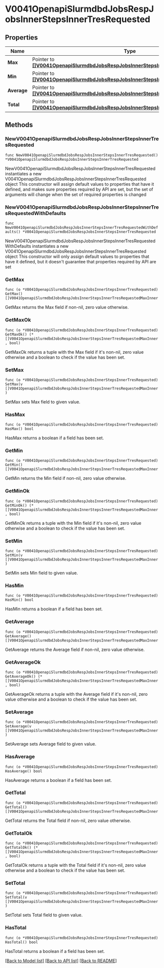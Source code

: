 # V0041OpenapiSlurmdbdJobsRespJobsInnerStepsInnerTresRequested

## Properties

Name | Type | Description | Notes
------------ | ------------- | ------------- | -------------
**Max** | Pointer to [**[]V0041OpenapiSlurmdbdJobsRespJobsInnerStepsInnerTresRequestedMaxInner**](V0041OpenapiSlurmdbdJobsRespJobsInnerStepsInnerTresRequestedMaxInner.md) |  | [optional] 
**Min** | Pointer to [**[]V0041OpenapiSlurmdbdJobsRespJobsInnerStepsInnerTresRequestedMaxInner**](V0041OpenapiSlurmdbdJobsRespJobsInnerStepsInnerTresRequestedMaxInner.md) |  | [optional] 
**Average** | Pointer to [**[]V0041OpenapiSlurmdbdJobsRespJobsInnerStepsInnerTresRequestedMaxInner**](V0041OpenapiSlurmdbdJobsRespJobsInnerStepsInnerTresRequestedMaxInner.md) |  | [optional] 
**Total** | Pointer to [**[]V0041OpenapiSlurmdbdJobsRespJobsInnerStepsInnerTresRequestedMaxInner**](V0041OpenapiSlurmdbdJobsRespJobsInnerStepsInnerTresRequestedMaxInner.md) |  | [optional] 

## Methods

### NewV0041OpenapiSlurmdbdJobsRespJobsInnerStepsInnerTresRequested

`func NewV0041OpenapiSlurmdbdJobsRespJobsInnerStepsInnerTresRequested() *V0041OpenapiSlurmdbdJobsRespJobsInnerStepsInnerTresRequested`

NewV0041OpenapiSlurmdbdJobsRespJobsInnerStepsInnerTresRequested instantiates a new V0041OpenapiSlurmdbdJobsRespJobsInnerStepsInnerTresRequested object
This constructor will assign default values to properties that have it defined,
and makes sure properties required by API are set, but the set of arguments
will change when the set of required properties is changed

### NewV0041OpenapiSlurmdbdJobsRespJobsInnerStepsInnerTresRequestedWithDefaults

`func NewV0041OpenapiSlurmdbdJobsRespJobsInnerStepsInnerTresRequestedWithDefaults() *V0041OpenapiSlurmdbdJobsRespJobsInnerStepsInnerTresRequested`

NewV0041OpenapiSlurmdbdJobsRespJobsInnerStepsInnerTresRequestedWithDefaults instantiates a new V0041OpenapiSlurmdbdJobsRespJobsInnerStepsInnerTresRequested object
This constructor will only assign default values to properties that have it defined,
but it doesn't guarantee that properties required by API are set

### GetMax

`func (o *V0041OpenapiSlurmdbdJobsRespJobsInnerStepsInnerTresRequested) GetMax() []V0041OpenapiSlurmdbdJobsRespJobsInnerStepsInnerTresRequestedMaxInner`

GetMax returns the Max field if non-nil, zero value otherwise.

### GetMaxOk

`func (o *V0041OpenapiSlurmdbdJobsRespJobsInnerStepsInnerTresRequested) GetMaxOk() (*[]V0041OpenapiSlurmdbdJobsRespJobsInnerStepsInnerTresRequestedMaxInner, bool)`

GetMaxOk returns a tuple with the Max field if it's non-nil, zero value otherwise
and a boolean to check if the value has been set.

### SetMax

`func (o *V0041OpenapiSlurmdbdJobsRespJobsInnerStepsInnerTresRequested) SetMax(v []V0041OpenapiSlurmdbdJobsRespJobsInnerStepsInnerTresRequestedMaxInner)`

SetMax sets Max field to given value.

### HasMax

`func (o *V0041OpenapiSlurmdbdJobsRespJobsInnerStepsInnerTresRequested) HasMax() bool`

HasMax returns a boolean if a field has been set.

### GetMin

`func (o *V0041OpenapiSlurmdbdJobsRespJobsInnerStepsInnerTresRequested) GetMin() []V0041OpenapiSlurmdbdJobsRespJobsInnerStepsInnerTresRequestedMaxInner`

GetMin returns the Min field if non-nil, zero value otherwise.

### GetMinOk

`func (o *V0041OpenapiSlurmdbdJobsRespJobsInnerStepsInnerTresRequested) GetMinOk() (*[]V0041OpenapiSlurmdbdJobsRespJobsInnerStepsInnerTresRequestedMaxInner, bool)`

GetMinOk returns a tuple with the Min field if it's non-nil, zero value otherwise
and a boolean to check if the value has been set.

### SetMin

`func (o *V0041OpenapiSlurmdbdJobsRespJobsInnerStepsInnerTresRequested) SetMin(v []V0041OpenapiSlurmdbdJobsRespJobsInnerStepsInnerTresRequestedMaxInner)`

SetMin sets Min field to given value.

### HasMin

`func (o *V0041OpenapiSlurmdbdJobsRespJobsInnerStepsInnerTresRequested) HasMin() bool`

HasMin returns a boolean if a field has been set.

### GetAverage

`func (o *V0041OpenapiSlurmdbdJobsRespJobsInnerStepsInnerTresRequested) GetAverage() []V0041OpenapiSlurmdbdJobsRespJobsInnerStepsInnerTresRequestedMaxInner`

GetAverage returns the Average field if non-nil, zero value otherwise.

### GetAverageOk

`func (o *V0041OpenapiSlurmdbdJobsRespJobsInnerStepsInnerTresRequested) GetAverageOk() (*[]V0041OpenapiSlurmdbdJobsRespJobsInnerStepsInnerTresRequestedMaxInner, bool)`

GetAverageOk returns a tuple with the Average field if it's non-nil, zero value otherwise
and a boolean to check if the value has been set.

### SetAverage

`func (o *V0041OpenapiSlurmdbdJobsRespJobsInnerStepsInnerTresRequested) SetAverage(v []V0041OpenapiSlurmdbdJobsRespJobsInnerStepsInnerTresRequestedMaxInner)`

SetAverage sets Average field to given value.

### HasAverage

`func (o *V0041OpenapiSlurmdbdJobsRespJobsInnerStepsInnerTresRequested) HasAverage() bool`

HasAverage returns a boolean if a field has been set.

### GetTotal

`func (o *V0041OpenapiSlurmdbdJobsRespJobsInnerStepsInnerTresRequested) GetTotal() []V0041OpenapiSlurmdbdJobsRespJobsInnerStepsInnerTresRequestedMaxInner`

GetTotal returns the Total field if non-nil, zero value otherwise.

### GetTotalOk

`func (o *V0041OpenapiSlurmdbdJobsRespJobsInnerStepsInnerTresRequested) GetTotalOk() (*[]V0041OpenapiSlurmdbdJobsRespJobsInnerStepsInnerTresRequestedMaxInner, bool)`

GetTotalOk returns a tuple with the Total field if it's non-nil, zero value otherwise
and a boolean to check if the value has been set.

### SetTotal

`func (o *V0041OpenapiSlurmdbdJobsRespJobsInnerStepsInnerTresRequested) SetTotal(v []V0041OpenapiSlurmdbdJobsRespJobsInnerStepsInnerTresRequestedMaxInner)`

SetTotal sets Total field to given value.

### HasTotal

`func (o *V0041OpenapiSlurmdbdJobsRespJobsInnerStepsInnerTresRequested) HasTotal() bool`

HasTotal returns a boolean if a field has been set.


[[Back to Model list]](../README.md#documentation-for-models) [[Back to API list]](../README.md#documentation-for-api-endpoints) [[Back to README]](../README.md)


